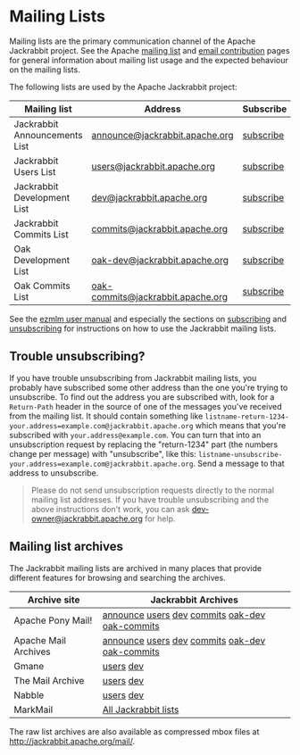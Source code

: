 <!--
   Licensed to the Apache Software Foundation (ASF) under one or more
   contributor license agreements.  See the NOTICE file distributed with
   this work for additional information regarding copyright ownership.
   The ASF licenses this file to You under the Apache License, Version 2.0
   (the "License"); you may not use this file except in compliance with
   the License.  You may obtain a copy of the License at

       http://www.apache.org/licenses/LICENSE-2.0

   Unless required by applicable law or agreed to in writing, software
   distributed under the License is distributed on an "AS IS" BASIS,
   WITHOUT WARRANTIES OR CONDITIONS OF ANY KIND, either express or implied.
   See the License for the specific language governing permissions and
   limitations under the License.
-->

Mailing Lists
=============
Mailing lists are the primary communication channel of the Apache
Jackrabbit project. See the Apache [mailing list](http://www.apache.org/foundation/mailinglists.html)
and [email contribution](http://www.apache.org/dev/contrib-email-tips.html)
pages for general information about mailing list usage and the expected
behaviour on the mailing lists.

The following lists are used by the Apache Jackrabbit project:

| Mailing list | Address | Subscribe | Unsubscribe
|--------------|---------|-----------|---------------------- 
| Jackrabbit Announcements List | [announce@jackrabbit.apache.org](mailto:announce@jackrabbit.apache.org) | [subscribe](mailto:announce-subscribe@jackrabbit.apache.org?subject=subscribe) | [unsubscribe](mailto:announce-unsubscribe@jackrabbit.apache.org?subject=unsubscribe) |
| Jackrabbit Users List         | [users@jackrabbit.apache.org](mailto:users@jackrabbit.apache.org) | [subscribe](mailto:users-subscribe@jackrabbit.apache.org?subject=subscribe) | [unsubscribe](mailto:users-unsubscribe@jackrabbit.apache.org?subject=unsubscribe)
| Jackrabbit Development List   | [dev@jackrabbit.apache.org](mailto:dev@jackrabbit.apache.org) | [subscribe](mailto:dev-subscribe@jackrabbit.apache.org?subject=subscribe) | [unsubscribe](mailto:dev-unsubscribe@jackrabbit.apache.org?subject=unsubscribe)
| Jackrabbit Commits List       | [commits@jackrabbit.apache.org](mailto:commits@jackrabbit.apache.org) | [subscribe](mailto:commits-subscribe@jackrabbit.apache.org?subject=subscribe) | [unsubscribe](mailto:commits-unsubscribe@jackrabbit.apache.org?subject=unsubscribe)
| Oak Development List   | [oak-dev@jackrabbit.apache.org](mailto:oak-dev@jackrabbit.apache.org) | [subscribe](mailto:oak-dev-subscribe@jackrabbit.apache.org?subject=subscribe) | [unsubscribe](mailto:oak-dev-unsubscribe@jackrabbit.apache.org?subject=unsubscribe)
| Oak Commits List       | [oak-commits@jackrabbit.apache.org](mailto:oak-commits@jackrabbit.apache.org) | [subscribe](mailto:oak-commits-subscribe@jackrabbit.apache.org?subject=subscribe) | [unsubscribe](mailto:oak-commits-unsubscribe@jackrabbit.apache.org?subject=unsubscribe)


See the [ezmlm user manual](http://untroubled.org/ezmlm/manual)
and especially the sections on [subscribing](http://untroubled.org/ezmlm/manual/Subscribing.html)
and [unsubscribing](http://untroubled.org/ezmlm/manual/Unsubscribing.html)
for instructions on how to use the Jackrabbit mailing lists.


Trouble unsubscribing?
----------------------
If you have trouble unsubscribing from Jackrabbit mailing lists, you
probably have subscribed some other address than the one you're trying to
unsubscribe. To find out the address you are subscribed with, look for a
`Return-Path` header in the source of one of the messages you've received
from the mailing list. It should contain something like
`listname-return-1234-your.address=example.com@jackrabbit.apache.org`
which means that you're subscribed with `your.address@example.com`. You
can turn that into an unsubscription request by replacing the "return-1234"
part (the numbers change per message) with "unsubscribe", like this:
`listname-unsubscribe-your.address=example.com@jackrabbit.apache.org`.
Send a message to that address to unsubscribe.


> Please do not send unsubscription requests directly to the normal mailing
> list addresses. If you have trouble unsubscribing and the above
> instructions don't work, you can ask [dev-owner@jackrabbit.apache.org](mailto:dev-owner@jackrabbit.apache.org)
>  for help.


Mailing list archives
---------------------
The Jackrabbit mailing lists are archived in many places that provide
different features for browsing and searching the archives.


| Archive site | Jackrabbit Archives
|--------------|-------------------------------
| Apache Pony Mail! | [announce](https://lists.apache.org/list.html?announce@jackrabbit.apache.org) [users](https://lists.apache.org/list.html?users@jackrabbit.apache.org) [dev](https://lists.apache.org/list.html?dev@jackrabbit.apache.org) [commits](https://lists.apache.org/list.html?commits@jackrabbit.apache.org) [oak-dev](https://lists.apache.org/list.html?oak-dev@jackrabbit.apache.org) [oak-commits](https://lists.apache.org/list.html?oak-commits@jackrabbit.apache.org)
| Apache Mail Archives | [announce](http://mail-archives.apache.org/mod_mbox/jackrabbit-announce/) [users](http://mail-archives.apache.org/mod_mbox/jackrabbit-users/) [dev](http://mail-archives.apache.org/mod_mbox/jackrabbit-dev/) [commits](http://mail-archives.apache.org/mod_mbox/jackrabbit-commits/) [oak-dev](http://mail-archives.apache.org/mod_mbox/jackrabbit-oak-dev/) [oak-commits](http://mail-archives.apache.org/mod_mbox/jackrabbit-oak-commits/)
| Gmane  | [users](http://dir.gmane.org/gmane.comp.apache.jackrabbit.user) [dev](http://dir.gmane.org/gmane.comp.apache.jackrabbit.devel)
| The Mail Archive | [users](http://www.mail-archive.com/users@jackrabbit.apache.org) [dev](http://www.mail-archive.com/dev@jackrabbit.apache.org)
| Nabble | [users](http://www.nabble.com/Jackrabbit---Users-f14897.html) [dev](http://www.nabble.com/Jackrabbit---Dev-f371.html)
| MarkMail | [All Jackrabbit lists](http://jackrabbit.markmail.org/)

The raw list archives are also available as compressed mbox files at
http://jackrabbit.apache.org/mail/.
